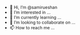 - 👋 Hi, I’m @samirueshan
- 👀 I’m interested in ...
- 🌱 I’m currently learning ...
- 💞️ I’m looking to collaborate on ...
- 📫 How to reach me ...

<!---
samirueshan/samirueshan is a ✨ special ✨ repository because its `README.md` (this file) appears on your GitHub profile.
You can click the Preview link to take a look at your changes.
--->
